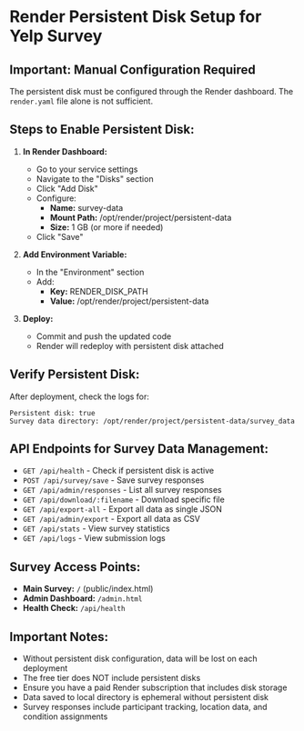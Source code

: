 # Render Persistent Disk Setup for Yelp Survey

## Important: Manual Configuration Required

The persistent disk must be configured through the Render dashboard. The `render.yaml` file alone is not sufficient.

## Steps to Enable Persistent Disk:

1. **In Render Dashboard:**
   - Go to your service settings
   - Navigate to the "Disks" section
   - Click "Add Disk"
   - Configure:
     - **Name:** survey-data
     - **Mount Path:** /opt/render/project/persistent-data
     - **Size:** 1 GB (or more if needed)
   - Click "Save"

2. **Add Environment Variable:**
   - In the "Environment" section
   - Add:
     - **Key:** RENDER_DISK_PATH
     - **Value:** /opt/render/project/persistent-data

3. **Deploy:**
   - Commit and push the updated code
   - Render will redeploy with persistent disk attached

## Verify Persistent Disk:

After deployment, check the logs for:
```
Persistent disk: true
Survey data directory: /opt/render/project/persistent-data/survey_data
```

## API Endpoints for Survey Data Management:

- `GET /api/health` - Check if persistent disk is active
- `POST /api/survey/save` - Save survey responses
- `GET /api/admin/responses` - List all survey responses
- `GET /api/download/:filename` - Download specific file
- `GET /api/export-all` - Export all data as single JSON
- `GET /api/admin/export` - Export all data as CSV
- `GET /api/stats` - View survey statistics
- `GET /api/logs` - View submission logs

## Survey Access Points:

- **Main Survey:** `/` (public/index.html)
- **Admin Dashboard:** `/admin.html`
- **Health Check:** `/api/health`

## Important Notes:

- Without persistent disk configuration, data will be lost on each deployment
- The free tier does NOT include persistent disks
- Ensure you have a paid Render subscription that includes disk storage
- Data saved to local directory is ephemeral without persistent disk
- Survey responses include participant tracking, location data, and condition assignments
